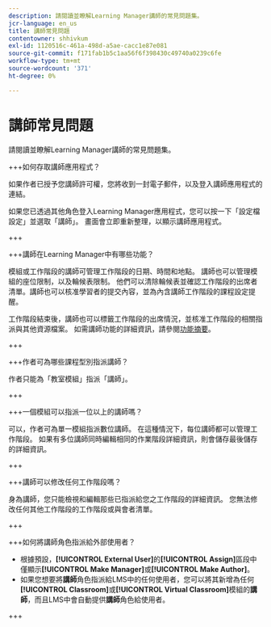 ```yaml
---
description: 請閱讀並瞭解Learning Manager講師的常見問題集。
jcr-language: en_us
title: 講師常見問題
contentowner: shhivkum
exl-id: 1120516c-461a-498d-a5ae-cacc1e87e081
source-git-commit: f171fab1b5c1aa56f6f398430c49740a0239c6fe
workflow-type: tm+mt
source-wordcount: '371'
ht-degree: 0%

---
```


# 講師常見問題

請閱讀並瞭解Learning Manager講師的常見問題集。

+++如何存取講師應用程式？

如果作者已授予您講師許可權，您將收到一封電子郵件，以及登入講師應用程式的連結。

如果您已透過其他角色登入Learning Manager應用程式，您可以按一下「設定檔設定」並選取「講師」。 畫面會立即重新整理，以顯示講師應用程式。

+++

+++講師在Learning Manager中有哪些功能？

模組或工作階段的講師可管理工作階段的日期、時間和地點。 講師也可以管理模組的座位限制，以及輪候表限制。 他們可以清除輪候表並確認工作階段的出席者清單。講師也可以核准學習者的提交內容，並為內含講師工作階段的課程設定提醒。

工作階段結束後，講師也可以標籤工作階段的出席情況，並核准工作階段的相關指派與其他資源檔案。 如需講師功能的詳細資訊，請參閱[功能摘要](feature-summary/modules.md)。

+++

+++作者可為哪些課程型別指派講師？

作者只能為「教室模組」指派「講師」。

+++

+++一個模組可以指派一位以上的講師嗎？

可以，作者可為單一模組指派數位講師。 在這種情況下，每位講師都可以管理工作階段。 如果有多位講師同時編輯相同的作業階段詳細資訊，則會儲存最後儲存的詳細資訊。

+++

+++講師可以修改任何工作階段嗎？

身為講師，您只能檢視和編輯那些已指派給您之工作階段的詳細資訊。 您無法修改任何其他工作階段的工作階段或與會者清單。

+++

+++如何將講師角色指派給外部使用者？

* 根據預設，**[!UICONTROL External User]**&#x200B;的&#x200B;**[!UICONTROL Assign]**&#x200B;區段中僅顯示&#x200B;**[!UICONTROL Make Manager]**&#x200B;或&#x200B;**[!UICONTROL Make Author]**。
* 如果您想要將&#x200B;**講師**&#x200B;角色指派給LMS中的任何使用者，您可以將其新增為任何&#x200B;**[!UICONTROL Classroom]**&#x200B;或&#x200B;**[!UICONTROL Virtual Classroom]**&#x200B;模組的&#x200B;**講師**，而且LMS中會自動提供&#x200B;**講師**&#x200B;角色給使用者。

+++
